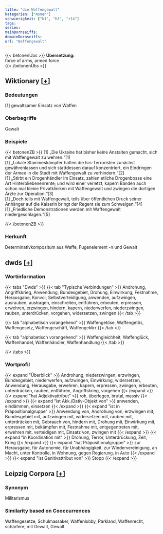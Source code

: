 ```yaml
---
title: "die Waffengewalt"
kategorien: ["Nomen"]
schwierigkeit: ["k1", "h3", "r14"]
tags:
series:
mainDornseiffs:
domainDornseiffs:
url: "Waffengewalt"
---
```


{{< betonenÜbs >}}
**Übersetzung:**  
force of arms, armed force  
{{< /betonenÜbs >}}

## Wiktionary [[+](https://de.wiktionary.org/wiki/Waffengewalt)]

### Bedeutungen
[1] gewaltsamer Einsatz von  Waffen  

### Oberbegriffe
Gewalt  

### Beispiele
{{< betonenZB >}}
[1] „Die Ukraine hat bisher keine Anstalten gemacht, sich mit Waffengewalt zu wehren.“[1]  
[1] „Lokale Stammeskämpfer hatten die Isis-Terroristen zunächst gewährenlassen und sich stattdessen darauf konzentriert, ein Eindringen der Armee in die Stadt mit Waffengewalt zu verhindern.“[2]  
[1] „Stirbt ein Drogenhändler im Einsatz, zahlen etliche Drogenbosse eine Art Hinterbliebenenrente; und wird einer verletzt, kapern Banden auch schon mal kleine Privatkliniken mit Waffengewalt und zwingen die dortigen Ärzte zur Operation.“[3]  
[1] „Doch teils mit Waffengewalt, teils über öffentlichen Druck seiner Anhänger auf die Kaiserin bringt der Regent sie zum Schweigen.“[4]  
[1] „Friedliche Demonstrationen werden mit Waffengewalt niedergeschlagen.“[5]  

{{< /betonenZB >}}
### Herkunft
Determinativkompositum aus Waffe, Fugenelement -n und Gewalt  



## dwds [[+](https://www.dwds.de/wb/Waffengewalt)]

### Wortinformation
{{< tabs "Dwds" >}}
{{< tab "Typische Verbindungen" >}}
Androhung, Angriffskrieg, Anwendung, Bundesgebiet, Drohung, Einwirkung, Festnahme, Herausgabe, Konvoi, Selbstverteidigung, anwenden, aufzwingen, ausrauben, austragen, einschreiten, entführen, erbeuten, erpressen, erwehren, erzwingen, hindern, kapern, niederwerfen, niederzwingen, rauben, unterdrücken, vorgehen, widersetzen, zwingen
{{< /tab >}}

{{< tab "alphabetisch vorangehend" >}}
Waffengetöse, Waffengetös, Waffengesetz, Waffengeschäft, Waffengeklirr
{{< /tab >}}

{{< tab "alphabetisch vorangehend" >}}
Waffengleichheit, Waffenglück, Waffenhandel, Waffenhändler, Waffenhandlung
{{< /tab >}}

{{< /tabs >}}

### Wortprofil
{{< expand "Überblick" >}} Androhung, niederzwingen, erzwingen, Bundesgebiet, niederwerfen, aufzwingen, Einwirkung, widersetzen, Anwendung, Herausgabe, erwehren, kapern, erpressen, zwingen, erbeuten, unterdrücken, rauben, entführen, Angriffskrieg, vorgehen {{< /expand >}}
{{< expand "hat Adjektivattribut" >}} roh, überlegen, brutal, massiv {{< /expand >}}
{{< expand "ist Akk./Dativ-Objekt von" >}} anwenden, eindämmen, einsetzen {{< /expand >}}
{{< expand "ist in Präpositionalgruppe" >}} Anwendung von, Androhung von, erzwingen mit, Bundesgebiet mit, aufzwingen mit, widersetzen mit, rauben mit, unterdrücken mit, Gebrauch von, hindern mit, Drohung mit, Einwirkung mit, erpressen mit, bekämpfen mit, Festnahme mit, entgegentreten mit, erwehren mit, verteidigen mit, Einsatz von, zwingen mit {{< /expand >}}
{{< expand "in Koordination mit" >}} Drohung, Terror, Unterdrückung, Zeit, Krieg {{< /expand >}}
{{< expand "hat Präpositionalgruppe" >}} zur Herausgabe, für Autonomie, für Unabhängigkeit, zur Wiedervereinigung, an Macht, unter Kontrolle, in Wohnung, gegen Regierung, in Auto {{< /expand >}}
{{< expand "ist Genitivattribut von" >}} Stopp {{< /expand >}}

## Leipzig Corpora [[+](https://corpora.uni-leipzig.de/en/res?word=Waffengewalt&corpusId=deu_newscrawl-public_2018)]


### Synonym
Militarismus


### Similarity based on Cooccurrences
Waffengesetze, Schulmassaker, Waffenlobby, Parkland, Waffenrecht, schärfere, mit Gewalt, Gewalt

